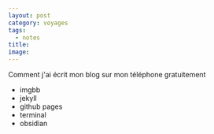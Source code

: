 ```yaml
---
layout: post
category: voyages
tags:
  - notes
title: 
image:
---
```


Comment j'ai écrit mon blog sur mon téléphone gratuitement

- imgbb
- jekyll
- github pages
- terminal
- obsidian



<!--more-->

